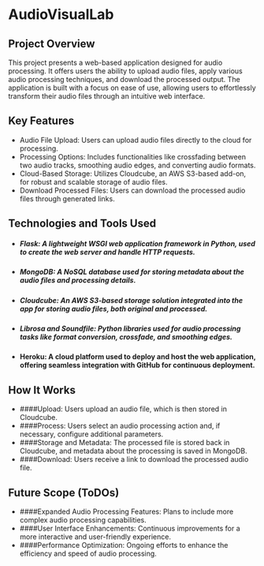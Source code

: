 # AudioVisualLab

## Project Overview
This project presents a web-based application designed for audio processing. It offers users the ability to upload audio files, apply various audio processing techniques, and download the processed output. The application is built with a focus on ease of use, allowing users to effortlessly transform their audio files through an intuitive web interface.

## Key Features
- Audio File Upload: Users can upload audio files directly to the cloud for processing.
- Processing Options: Includes functionalities like crossfading between two audio tracks, smoothing audio edges, and converting audio formats.
- Cloud-Based Storage: Utilizes Cloudcube, an AWS S3-based add-on, for robust and scalable storage of audio files.
- Download Processed Files: Users can download the processed audio files through generated links.

## Technologies and Tools Used
- ##### Flask: A lightweight WSGI web application framework in Python, used to create the web server and handle HTTP requests.
- ##### MongoDB: A NoSQL database used for storing metadata about the audio files and processing details.
- ##### Cloudcube: An AWS S3-based storage solution integrated into the app for storing audio files, both original and processed.
- ##### Librosa and Soundfile: Python libraries used for audio processing tasks like format conversion, crossfade, and smoothing edges.
- #### Heroku: A cloud platform used to deploy and host the web application, offering seamless integration with GitHub for continuous deployment.

## How It Works
- ####Upload: Users upload an audio file, which is then stored in Cloudcube.
- ####Process: Users select an audio processing action and, if necessary, configure additional parameters.
- ####Storage and Metadata: The processed file is stored back in Cloudcube, and metadata about the processing is saved in MongoDB.
- ####Download: Users receive a link to download the processed audio file.

## Future Scope (ToDOs)
- ####Expanded Audio Processing Features: Plans to include more complex audio processing capabilities.
- ####User Interface Enhancements: Continuous improvements for a more interactive and user-friendly experience.
- ####Performance Optimization: Ongoing efforts to enhance the efficiency and speed of audio processing.

